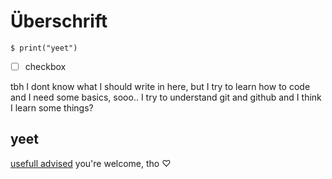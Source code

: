 # Überschrift

```
$ print("yeet")
```
- [ ] checkbox 

tbh I dont know what I should write in here, but I try to learn how to code
and I need some basics, sooo..
I try to understand git and github and I think I learn some things?

## yeet
[usefull advised](https://youtu.be/dQw4w9WgXcQ)
you're welcome, tho
♡

